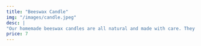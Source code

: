 ```yaml
---
title: "Beeswax Candle"
img: "/images/candle.jpeg"
desc: |
"Our homemade beeswax candles are all natural and made with care. They are eco-friendly and create a lovely aroma in the home."
price: 7
---
```

